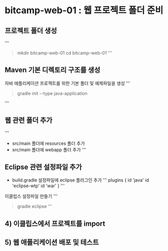 # bitcamp-web-01 : 웹 프로젝트 폴더 준비


## 프로젝트 폴더 생성

'''
> mkdir bitcamp-web-01
> cd bitcamp-web-01
'''


## Maven 기본 디렉토리 구조를 생성
자바 애플리케이션 프로젝트를 위한 기본 폴더 및 예제파일을 생성
'''
> gradle init --type java-application

'''

## 웹 관련 폴더 추가
'''
- src/main 폴더에 resources 폴더 추가
- src/main 폴더에 webapp 폴더 추가
'''

## Eclipse 관련 설정파일 추가
- build.gradle 설정파일에 eclipse 플러그인 추가
'''
plugins {
    id 'java'
    id 'eclipse-wtp'
    id 'war'
}
'''

이클립스 설정파일 만들기
'''
> gradle eclipse
'''

## 4) 이클립스에서 프로젝트를 import

## 5) 웹 애플리케이션 배포 및 테스트